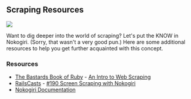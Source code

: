 

## Scraping Resources

<img src="http://www.allgreensites.com/news/gallery/web-site-scraping/web-site-scraping.jpg">

Want to dig deeper into the world of scraping? Let's put the KNOW in Nokogiri. (Sorry, that wasn't a very good pun.) Here are some additional resources to help you get further acquainted with this concept.

### Resources
* [The Bastards Book of Ruby](http://ruby.bastardsbook.com/) - [An Intro to Web Scraping](http://ruby.bastardsbook.com/chapters/web-scraping/)
* [RailsCasts](http://railscasts.com/) - [#190 Screen Scraping with Nokogiri](http://railscasts.com/episodes/190-screen-scraping-with-nokogiri)
* [Nokogiri Documentation](http://nokogiri.org/)
